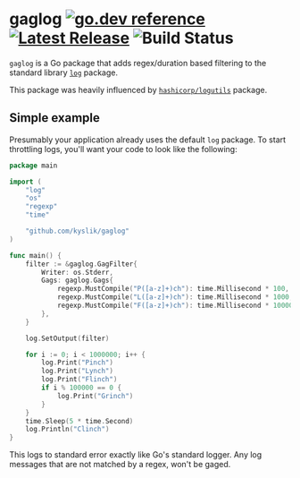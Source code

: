 # gaglog [![go.dev reference](https://img.shields.io/badge/go.dev-reference-007d9c?logo=go&logoColor=white&style=flat-square)](https://pkg.go.dev/github.com/kyslik/gaglog/v1) [![Latest Release](https://img.shields.io/github/v/release/kyslik/gaglog?style=flat-square)](https://github.com/kyslik/gaglog/releases/latest) ![Build Status](https://github.com/kyslik/gaglog/actions/workflows/test.yaml/badge.svg?branch=main)

`gaglog` is a Go package that adds regex/duration based filtering to the standard library [`log`](https://pkg.go.dev/log) package.

This package was heavily influenced by [`hashicorp/logutils`](https://github.com/hashicorp/logutils) package.

## Simple example

Presumably your application already uses the default `log` package. To start throttling logs, you'll want your code to look like the following:

```go
package main

import (
	"log"
	"os"
	"regexp"
	"time"

	"github.com/kyslik/gaglog"
)

func main() {
	filter := &gaglog.GagFilter{
		Writer: os.Stderr,
		Gags: gaglog.Gags{
			regexp.MustCompile("P([a-z]+)ch"): time.Millisecond * 100,
			regexp.MustCompile("L([a-z]+)ch"): time.Millisecond * 1000,
			regexp.MustCompile("F([a-z]+)ch"): time.Millisecond * 10000,
		},
	}

	log.SetOutput(filter)

	for i := 0; i < 1000000; i++ {
		log.Print("Pinch")
		log.Print("Lynch")
		log.Print("Flinch")
		if i % 100000 == 0 {
			log.Print("Grinch")
		}
	}
	time.Sleep(5 * time.Second)
	log.Println("Clinch")
}
```

This logs to standard error exactly like Go's standard logger. Any log messages that are not matched by a regex, won't be gaged.
